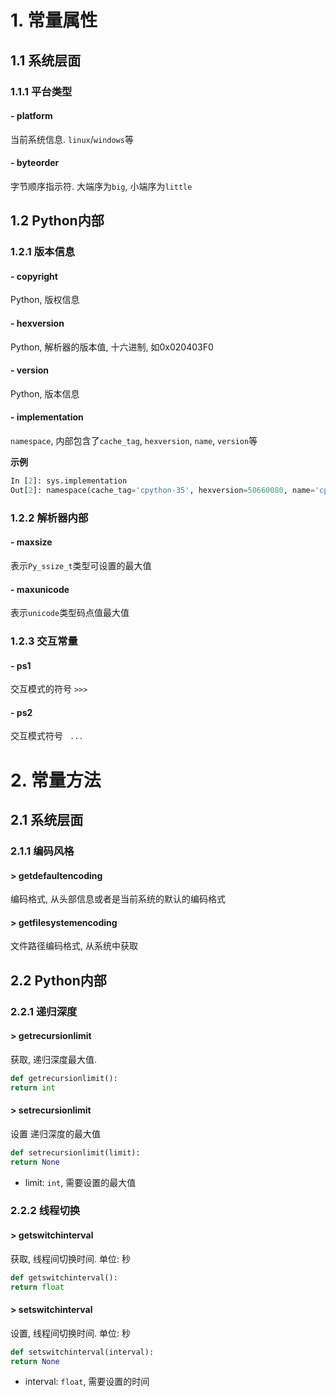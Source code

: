 # 1. 常量属性

## 1.1 系统层面

### 1.1.1 平台类型

#### - platform

当前系统信息. `linux`/`windows`等

#### - byteorder

字节顺序指示符. 大端序为`big`, 小端序为`little`

## 1.2 Python内部

### 1.2.1 版本信息

#### - copyright

Python, 版权信息

#### - hexversion

Python, 解析器的版本值, 十六进制, 如0x020403F0

#### - version

Python, 版本信息

#### - implementation

`namespace`, 内部包含了`cache_tag`, `hexversion`, `name`, `version`等

**示例**

```python
In [2]: sys.implementation                                                                        
Out[2]: namespace(cache_tag='cpython-35', hexversion=50660080, name='cpython', version=sys.version_info(major=3, minor=5, micro=2, releaselevel='final', serial=0))
```

### 1.2.2 解析器内部

#### - maxsize

表示`Py_ssize_t`类型可设置的最大值

#### - maxunicode

表示`unicode`类型码点值最大值

### 1.2.3 交互常量

#### - ps1 

交互模式的符号 `>>>`

#### - ps2        

交互模式符号  ` ...`

# 2. 常量方法

## 2.1 系统层面

### 2.1.1 编码风格

#### > getdefaultencoding

编码格式, 从头部信息或者是当前系统的默认的编码格式

#### > getfilesystemencoding

文件路径编码格式, 从系统中获取

## 2.2 Python内部

### 2.2.1 递归深度

#### > getrecursionlimit

获取, 递归深度最大值.

```python
def getrecursionlimit():
return int
```

#### > setrecursionlimit

设置 递归深度的最大值

```python
def setrecursionlimit(limit):
return None
```

* limit: `int`, 需要设置的最大值

### 2.2.2 线程切换

#### > getswitchinterval

获取, 线程间切换时间. 单位: 秒

```python
def getswitchinterval():
return float
```

#### > setswitchinterval

设置, 线程间切换时间. 单位: 秒

```python
def setswitchinterval(interval):
return None
```

* interval: `float`, 需要设置的时间